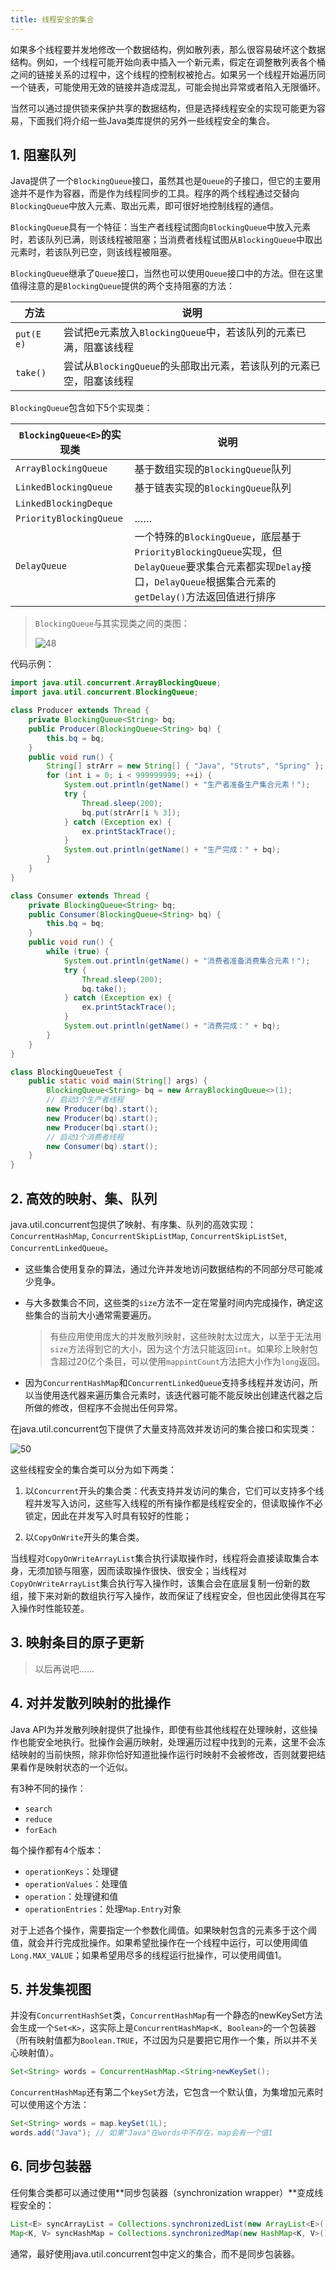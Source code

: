 ```yaml
---
title: 线程安全的集合
---
```


如果多个线程要并发地修改一个数据结构，例如散列表，那么很容易破坏这个数据结构。例如，一个线程可能开始向表中插入一个新元素，假定在调整散列表各个桶之间的链接关系的过程中，这个线程的控制权被抢占。如果另一个线程开始遍历同一个链表，可能使用无效的链接并造成混乱，可能会抛出异常或者陷入无限循环。

当然可以通过提供锁来保护共享的数据结构，但是选择线程安全的实现可能更为容易，下面我们将介绍一些Java类库提供的另外一些线程安全的集合。

## 1. 阻塞队列

Java提供了一个`BlockingQueue`接口，虽然其也是`Queue`的子接口，但它的主要用途并不是作为容器，而是作为线程同步的工具。程序的两个线程通过交替向`BlockingQueue`中放入元素、取出元素，即可很好地控制线程的通信。

`BlockingQueue`具有一个特征：当生产者线程试图向`BlockingQueue`中放入元素时，若该队列已满，则该线程被阻塞；当消费者线程试图从`BlockingQueue`中取出元素时，若该队列已空，则该线程被阻塞。

`BlockingQueue`继承了`Queue`接口，当然也可以使用`Queue`接口中的方法。但在这里值得注意的是`BlockingQueue`提供的两个支持阻塞的方法：

| 方法       | 说明                                                         |
| ---------- | ------------------------------------------------------------ |
| `put(E e)` | 尝试把e元素放入`BlockingQueue`中，若该队列的元素已满，阻塞该线程 |
| `take()`   | 尝试从`BlockingQueue`的头部取出元素，若该队列的元素已空，阻塞该线程 |

`BlockingQueue`包含如下5个实现类：

| `BlockingQueue<E>`的实现类 | 说明                                                         |
| -------------------------- | ------------------------------------------------------------ |
| `ArrayBlockingQueue`       | 基于数组实现的`BlockingQueue`队列                            |
| `LinkedBlockingQueue`      | 基于链表实现的`BlockingQueue`队列                            |
| `LinkedBlockingDeque`      |                                                              |
| `PriorityBlockingQueue`    | ……                                                           |
| `DelayQueue`               | 一个特殊的`BlockingQueue`，底层基于`PriorityBlockingQueue`实现，但`DelayQueue`要求集合元素都实现`Delay`接口，`DelayQueue`根据集合元素的`getDelay()`方法返回值进行排序 |

> `BlockingQueue`与其实现类之间的类图：
>
> ![48](https://figure-bed.chua-n.com/notebook/Java/48.png)

代码示例：

```java
import java.util.concurrent.ArrayBlockingQueue;
import java.util.concurrent.BlockingQueue;

class Producer extends Thread {
    private BlockingQueue<String> bq;
    public Producer(BlockingQueue<String> bq) {
        this.bq = bq;
    }
    public void run() {
        String[] strArr = new String[] { "Java", "Struts", "Spring" };
        for (int i = 0; i < 999999999; ++i) {
            System.out.println(getName() + "生产者准备生产集合元素！");
            try {
                Thread.sleep(200);
                bq.put(strArr[i % 3]);
            } catch (Exception ex) {
                ex.printStackTrace();
            }
            System.out.println(getName() + "生产完成：" + bq);
        }
    }
}

class Consumer extends Thread {
    private BlockingQueue<String> bq;
    public Consumer(BlockingQueue<String> bq) {
        this.bq = bq;
    }
    public void run() {
        while (true) {
            System.out.println(getName() + "消费者准备消费集合元素！");
            try {
                Thread.sleep(200);
                bq.take();
            } catch (Exception ex) {
                ex.printStackTrace();
            }
            System.out.println(getName() + "消费完成：" + bq);
        }
    }
}

class BlockingQueueTest {
    public static void main(String[] args) {
        BlockingQueue<String> bq = new ArrayBlockingQueue<>(1);
        // 启动3个生产者线程
        new Producer(bq).start();
        new Producer(bq).start();
        new Producer(bq).start();
        // 启动1个消费者线程
        new Consumer(bq).start();
    }
}
```

## 2. 高效的映射、集、队列

java.util.concurrent包提供了映射、有序集、队列的高效实现：`ConcurrentHashMap`, `ConcurrentSkipListMap`, `ConcurrentSkipListSet`, `ConcurrentLinkedQueue`。

- 这些集合使用复杂的算法，通过允许并发地访问数据结构的不同部分尽可能减少竞争。

- 与大多数集合不同，这些类的`size`方法不一定在常量时间内完成操作，确定这些集合的当前大小通常需要遍历。

    > 有些应用使用庞大的并发散列映射，这些映射太过庞大，以至于无法用`size`方法得到它的大小，因为这个方法只能返回`int`。如果珍上映射包含超过20亿个条目，可以使用`mappintCount`方法把大小作为`long`返回。
    
- 因为`ConcurrentHashMap`和`ConcurrentLinkedQueue`支持多线程并发访问，所以当使用迭代器来遍历集合元素时，该迭代器可能不能反映出创建迭代器之后所做的修改，但程序不会抛出任何异常。

在java.util.concurrent包下提供了大量支持高效并发访问的集合接口和实现类：

![50](https://figure-bed.chua-n.com/notebook/Java/50.png)

这些线程安全的集合类可以分为如下两类：

1. 以`Concurrent`开头的集合类：代表支持并发访问的集合，它们可以支持多个线程并发写入访问，这些写入线程的所有操作都是线程安全的，但读取操作不必锁定，因此在并发写入时具有较好的性能；

2. 以`CopyOnWrite`开头的集合类。

当线程对`CopyOnWriteArrayList`集合执行读取操作时，线程将会直接读取集合本身，无须加锁与阻塞，因而读取操作很快、很安全；当线程对`CopyOnWriteArrayList`集合执行写入操作时，该集合会在底层复制一份新的数组，接下来对新的数组执行写入操作，故而保证了线程安全，但也因此使得其在写入操作时性能较差。

## 3. 映射条目的原子更新

> 以后再说吧......

## 4. 对并发散列映射的批操作

Java API为并发散列映射提供了批操作，即使有些其他线程在处理映射，这些操作也能安全地执行。批操作会遍历映射，处理遍历过程中找到的元素，这里不会冻结映射的当前快照，除非你恰好知道批操作运行时映射不会被修改，否则就要把结果看作是映射状态的一个近似。

有3种不同的操作：

- `search`
- `reduce`
- `forEach`

每个操作都有4个版本：

- `operationKeys`：处理键
- `operationValues`：处理值
- `operation`：处理键和值
- `operationEntries`：处理`Map.Entry`对象

对于上述各个操作，需要指定一个参数化阈值。如果映射包含的元素多于这个阈值，就会并行完成批操作。如果希望批操作在一个线程中运行，可以使用阈值`Long.MAX_VALUE`；如果希望用尽多的线程运行批操作，可以使用阈值1。

## 5. 并发集视图

并没有`ConcurrentHashSet`类，`ConcurrentHashMap`有一个静态的newKeySet方法会生成一个`Set<K>`，这实际上是`ConcurrentHashMap<K, Boolean>`的一个包装器（所有映射值都为`Boolean.TRUE`，不过因为只是要把它用作一个集，所以并不关心映射值）。

```java
Set<String> words = ConcurrentHashMap.<String>newKeySet();
```

`ConcurrentHashMap`还有第二个`keySet`方法，它包含一个默认值，为集增加元素时可以使用这个方法：

```java
Set<String> words = map.keySet(1L);
words.add("Java"); // 如果"Java"在words中不存在，map会有一个值1
```

## 6. 同步包装器

任何集合类都可以通过使用**同步包装器（synchronization wrapper）**变成线程安全的：

```java
List<E> syncArrayList = Collections.synchronizedList(new ArrayList<E>());
Map<K, V> syncHashMap = Collections.synchronizedMap(new HashMap<K, V>());
```

通常，最好使用java.util.concurrent包中定义的集合，而不是同步包装器。